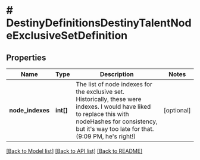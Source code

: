# # DestinyDefinitionsDestinyTalentNodeExclusiveSetDefinition

## Properties

Name | Type | Description | Notes
------------ | ------------- | ------------- | -------------
**node_indexes** | **int[]** | The list of node indexes for the exclusive set. Historically, these were indexes. I would have liked to replace this with nodeHashes for consistency, but it&#39;s way too late for that. (9:09 PM, he&#39;s right!) | [optional]

[[Back to Model list]](../../README.md#models) [[Back to API list]](../../README.md#endpoints) [[Back to README]](../../README.md)

